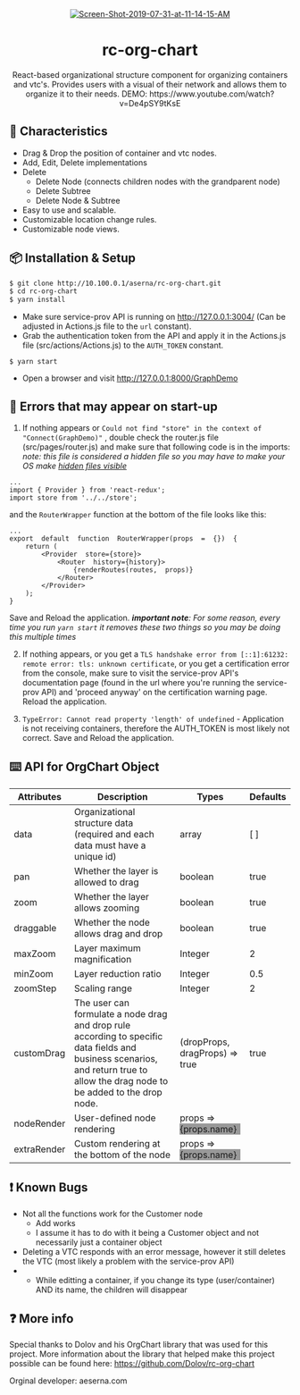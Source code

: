 
<div align="center">
<a href="https://ibb.co/Y8ZzMsP"><img src="https://i.ibb.co/sQH0GYb/Screen-Shot-2019-07-31-at-11-14-15-AM.png" alt="Screen-Shot-2019-07-31-at-11-14-15-AM" border="0"></a>
</div>

<h1 align="center">rc-org-chart</h1>


<div align="center">
React-based organizational structure component for organizing containers and vtc's. Provides users with a visual of their network and allows them to organize it to their needs.
  DEMO: https://www.youtube.com/watch?v=De4pSY9tKsE
</div>

## 🍭 Characteristics
- Drag & Drop the position of container and vtc nodes.
- Add, Edit, Delete implementations
- Delete 
	- Delete Node (connects children nodes with the grandparent node)
	- Delete Subtree
	- Delete Node & Subtree
- Easy to use and scalable.
- Customizable location change rules.
- Customizable node views.



## 📦 Installation & Setup
```bash
$ git clone http://10.100.0.1/aserna/rc-org-chart.git
$ cd rc-org-chart
$ yarn install
```

- Make sure service-prov API is running on http://127.0.0.1:3004/ (Can be adjusted in Actions.js file to the `url` constant).
- Grab the authentication token from the API and apply it in the Actions.js file (src/actions/Actions.js) to the `AUTH_TOKEN` constant.

```
$ yarn start
```

- Open a browser and visit http://127.0.0.1:8000/GraphDemo

## 🔨 Errors that may appear on start-up

1. If nothing appears or `Could not find "store" in the context of "Connect(GraphDemo)"` , double check the router.js file (src/pages/router.js) and make sure that following code is in the imports: 
*note: this file is considered a hidden file so you may have to make your OS make [hidden files visible](https://ianlunn.co.uk/articles/quickly-showhide-hidden-files-mac-os-x-mavericks/)*
```
...
import { Provider } from 'react-redux';
import store from '../../store';
```

and the `RouterWrapper` function at the bottom of the file looks like this:
```
...
export  default  function  RouterWrapper(props  =  {})  {
	return (
		<Provider  store={store}>
			<Router  history={history}>
				{renderRoutes(routes,  props)}
			</Router>
		</Provider>
	);
}
```
Save and Reload the application.
***important note**: For some reason, every time you run `yarn start` it removes these two things so you may be doing this multiple times*

2.  If nothing appears, or you get a `TLS handshake error from [::1]:61232: remote error: tls: unknown certificate`, or you get a certification error from the console, make sure to visit the service-prov API's documentation page (found in the url where you're running the service-prov API) and 'proceed anyway' on the certification warning page. Reload the application.

3.  `TypeError: Cannot read property 'length' of undefined` - Application is not receiving containers, therefore the AUTH_TOKEN is most likely not correct. Save and Reload the application.


## ⌨️ API for OrgChart Object
| Attributes | Description | Types | Defaults |
| --- | --- | --- | --- |
| data | Organizational structure data (required and each data must have a unique id) | array | [ ] |
| pan | Whether the layer is allowed to drag | boolean | true |
| zoom | Whether the layer allows zooming | boolean | true |
| draggable | Whether the node allows drag and drop | boolean | true |
| maxZoom | Layer maximum magnification | Integer | 2 |
| minZoom | Layer reduction ratio | Integer | 0.5 |
| zoomStep | Scaling range | Integer | 2 |
| customDrag | The user can formulate a node drag and drop rule according to specific data fields and business scenarios, and return true to allow the drag node to be added to the drop node. | (dropProps, dragProps) => true | true |
| nodeRender | User-defined node rendering | props => <div style="background:#999">{props.name}</div> |  |
| extraRender | Custom rendering at the bottom of the node | props => <div style="background:#999">{props.name}</div> |  |


## ❗️ Known Bugs
- Not all the functions work for the Customer node
	- Add works
	- I assume it has to do with it being a Customer object and not necessarily just a container object
- Deleting a VTC responds with an error message, however it still deletes the VTC (most likely a problem with the service-prov API)
- - While editting a container, if you change its type (user/container) AND its name, the children will disappear

## ❓ More info
Special thanks to Dolov and his OrgChart library that was used for this project. More information about the library that helped make this project possible can be found here: https://github.com/Dolov/rc-org-chart

Orginal developer: aeserna.com
